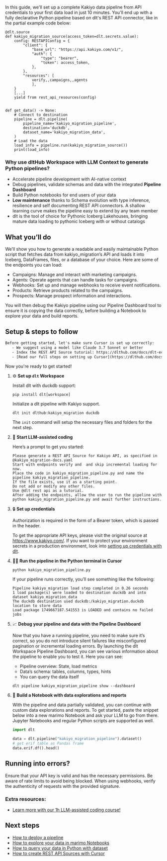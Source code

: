 In this guide, we'll set up a complete Kakiyo data pipeline from API credentials to your first data load in just 10 minutes. You'll end up with a fully declarative Python pipeline based on dlt's REST API connector, like in the partial example code below:

```python-outcome
@dlt.source
def kakiyo_migration_source(access_token=dlt.secrets.value):
    config: RESTAPIConfig = {
        "client": {
            "base_url": "https://api.kakiyo.com/v1/",
            "auth": {
                "type": "bearer",
                "token": access_token,
            },
        },
        "resources": [
            verify,,campaigns,,agents
            ],
    }
    [...]
    yield from rest_api_resources(config)


def get_data() -> None:
    # Connect to destination
    pipeline = dlt.pipeline(
        pipeline_name='kakiyo_migration_pipeline',
        destination='duckdb',
        dataset_name='kakiyo_migration_data', 
    )
    # Load the data
    load_info = pipeline.run(kakiyo_migration_source())
    print(load_info) 
```

### Why use dltHub Workspace with LLM Context to generate Python pipelines?

- Accelerate pipeline development with AI-native context
- Debug pipelines, validate schemas and data with the integrated **Pipeline Dashboard**
- Build Python notebooks for end users of your data
- **Low maintenance** thanks to Schema evolution with type inference, resilience and self documenting REST API connectors. A shallow learning curve makes the pipeline easy to extend by any team member
- dlt is the tool of choice for Pythonic Iceberg Lakehouses, bringing mature data loading to pythonic Iceberg with or without catalogs

## What you’ll do

We’ll show you how to generate a readable and easily maintainable Python script that fetches data from kakiyo_migration’s API and loads it into Iceberg, DataFrames, files, or a database of your choice. Here are some of the endpoints you can load:

- Campaigns: Manage and interact with marketing campaigns.
- Agents: Operate agents that can handle tasks for campaigns.
- Webhooks: Set up and manage webhooks to receive event notifications.
- Products: Retrieve products related to the campaigns.
- Prospects: Manage prospect information and interactions.

You will then debug the Kakiyo pipeline using our Pipeline Dashboard tool to ensure it is copying the data correctly, before building a Notebook to explore your data and build reports.

## Setup & steps to follow

```default
Before getting started, let's make sure Cursor is set up correctly:
   - We suggest using a model like Claude 3.7 Sonnet or better
   - Index the REST API Source tutorial: https://dlthub.com/docs/dlt-ecosystem/verified-sources/rest_api/ and add it to context as **@dlt rest api**
   - [Read our full steps on setting up Cursor](https://dlthub.com/docs/dlt-ecosystem/llm-tooling/cursor-restapi#23-configuring-cursor-with-documentation)
```

Now you're ready to get started!

1. ⚙️ **Set up `dlt` Workspace**
    
    Install dlt with duckdb support:
    ```shell
    pip install dlt[workspace]
    ```

    Initialize a dlt pipeline with Kakiyo support.
    ```shell
    dlt init dlthub:kakiyo_migration duckdb
    ```

    The `init` command will setup the necessary files and folders for the next step.
    
2. 🤠 **Start LLM-assisted coding**
    
    Here’s a prompt to get you started:
    
    ```prompt
    Please generate a REST API Source for Kakiyo API, as specified in @kakiyo_migration-docs.yaml 
    Start with endpoints verify and  and skip incremental loading for now. 
    Place the code in kakiyo_migration_pipeline.py and name the pipeline kakiyo_migration_pipeline. 
    If the file exists, use it as a starting point. 
    Do not add or modify any other files. 
    Use @dlt rest api as a tutorial. 
    After adding the endpoints, allow the user to run the pipeline with python kakiyo_migration_pipeline.py and await further instructions.
    ```

    
3. 🔒 **Set up credentials** 
    
    Authorization is required in the form of a Bearer token, which is passed in the header.
    
    To get the appropriate API keys, please visit the original source at https://www.kakiyo.com/.
    If you want to protect your environment secrets in a production environment, look into [setting up credentials with dlt](https://dlthub.com/docs/walkthroughs/add_credentials).
    
4. 🏃‍♀️ **Run the pipeline in the Python terminal in Cursor**
    
    ```shell
    python kakiyo_migration_pipeline.py
    ```
    
    If your pipeline runs correctly, you’ll see something like the following:
    
    ```shell
    Pipeline kakiyo_migration load step completed in 0.26 seconds
    1 load package(s) were loaded to destination duckdb and into dataset kakiyo_migration_data
    The duckdb destination used duckdb:/kakiyo_migration.duckdb location to store data
    Load package 1749667187.541553 is LOADED and contains no failed jobs
    ```
    
5. 📈 **Debug your pipeline and data with the Pipeline Dashboard**

    Now that you have a running pipeline, you need to make sure it’s correct, so you do not introduce silent failures like misconfigured pagination or incremental loading errors. By launching the dlt Workspace Pipeline Dashboard, you can see various information about the pipeline to enable you to test it. Here you can see:
    - Pipeline overview: State, load metrics
    - Data’s schema: tables, columns, types, hints
    - You can query the data itself
    
    ```shell
    dlt pipeline kakiyo_migration_pipeline show --dashboard
    ```
    
6. 🐍 **Build a Notebook with data explorations and reports**

    With the pipeline and data partially validated, you can continue with custom data explorations and reports. To get started, paste the snippet below into a new marimo Notebook and ask your LLM to go from there. Jupyter Notebooks and regular Python scripts are supported as well.

    
    ```python
    import dlt

   data = dlt.pipeline("kakiyo_migration_pipeline").dataset()
   # get erif table as Pandas frame
   data.erif.df().head()
    ```

## Running into errors?

Ensure that your API key is valid and has the necessary permissions. Be aware of rate limits to avoid being blocked. When using webhooks, verify the authenticity of requests with the provided signature.

### Extra resources:

- [Learn more with our 1h LLM-assisted coding course!](https://www.youtube.com/watch?v=GGid70rnJuM)

## Next steps

- [How to deploy a pipeline](https://dlthub.com/docs/walkthroughs/deploy-a-pipeline)
- [How to explore your data in marimo Notebooks](https://dlthub.com/docs/general-usage/dataset-access/marimo)
- [How to query your data in Python with dataset](https://dlthub.com/docs/general-usage/dataset-access/dataset)
- [How to create REST API Sources with Cursor](https://dlthub.com/docs/dlt-ecosystem/llm-tooling/cursor-restapi)